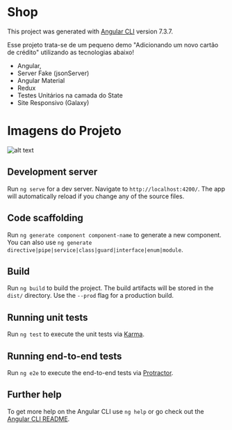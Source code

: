 # Shop

This project was generated with [Angular CLI](https://github.com/angular/angular-cli) version 7.3.7.

Esse projeto trata-se de um pequeno demo "Adicionando um novo cartão de crédito" utilizando as tecnologias abaixo!

- Angular,
- Server Fake (jsonServer)
- Angular Material
- Redux
- Testes Unitários na camada do State
- Site Responsivo (Galaxy)

# Imagens do Projeto

![alt text](https://raw.githubusercontent.com/username/projectname/branch/path/to/img.png)

## Development server

Run `ng serve` for a dev server. Navigate to `http://localhost:4200/`. The app will automatically reload if you change any of the source files.

## Code scaffolding

Run `ng generate component component-name` to generate a new component. You can also use `ng generate directive|pipe|service|class|guard|interface|enum|module`.

## Build

Run `ng build` to build the project. The build artifacts will be stored in the `dist/` directory. Use the `--prod` flag for a production build.

## Running unit tests

Run `ng test` to execute the unit tests via [Karma](https://karma-runner.github.io).

## Running end-to-end tests

Run `ng e2e` to execute the end-to-end tests via [Protractor](http://www.protractortest.org/).

## Further help

To get more help on the Angular CLI use `ng help` or go check out the [Angular CLI README](https://github.com/angular/angular-cli/blob/master/README.md).
